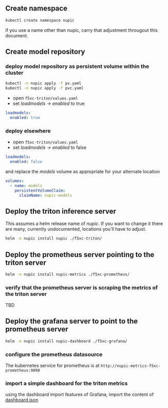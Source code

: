 
## Create namespace
```bash
kubectl create namespace nupic
```
if you use a name other than nupic, carry that adjustment througout this document.

## Create model repository
### deploy model repository as persistent volume within the cluster
```bash
kubectl -n nupic apply -f pv.yaml
kubectl -n nupic apply -f pvc.yaml
```
- open `f5xc-triton/values.yaml`
- set *loadmodels -> enabled* to true
```yaml
loadmodels:
  enabled: true
```
### deploy elsewhere 
- open `f5xc-triton/values.yaml`
- set *loadmodels -> enabled* to false
```yaml
loadmodels:
  enabled: false
```
and replace the *models* volume as appropriate for your alternate location 
```yaml
volumes: 
  - name: models
    persistentVolumeClaim:
      claimName: nupic-models
```


## Deploy the triton inference server
This assumes a helm release name of *nupic*. If you want to change it there are many, currently undocumented, locations you'll have to adjust.
```bash
helm -n nupic install nupic ./f5xc-triton/
```


## Deploy the prometheus server pointing to the triton server

```bash
helm -n nupic install nupic-metrics ./f5xc-prometheus/
```
### verify that the prometheus server is scraping the metrics of the triton server
TBD

## Deploy the grafana server to point to the prometheus server

```bash
helm -n nupic install nupic-dashboard ./f5xc-grafana/
```

### configure the prometheus datasource 

The kubernetes service for prometheus is at `http://nupic-metrics-f5xc-prometheus:9090`

### import a simple dashboard for the triton metrics

using the dashboard import features of Grafana, import the content of [dashboard.json](./dashboard.json)